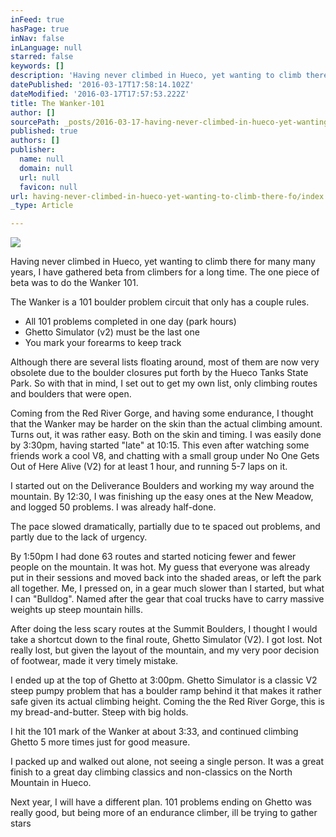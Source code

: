 ```yaml
---
inFeed: true
hasPage: true
inNav: false
inLanguage: null
starred: false
keywords: []
description: 'Having never climbed in Hueco, yet wanting to climb there for many many years, I have gathered beta from climbers for a long time. The one piece of beta was to do the Wanker 101.'
datePublished: '2016-03-17T17:58:14.102Z'
dateModified: '2016-03-17T17:57:53.222Z'
title: The Wanker-101
author: []
sourcePath: _posts/2016-03-17-having-never-climbed-in-hueco-yet-wanting-to-climb-there-fo.md
published: true
authors: []
publisher:
  name: null
  domain: null
  url: null
  favicon: null
url: having-never-climbed-in-hueco-yet-wanting-to-climb-there-fo/index.html
_type: Article

---
```

![](https://the-grid-user-content.s3-us-west-2.amazonaws.com/5b2dbea9-0b8e-4962-b0d4-974ecdd9aff8.jpg)

Having never climbed in Hueco, yet wanting to climb there for many many years, I have gathered beta from climbers for a long time. The one piece of beta was to do the Wanker 101\.

The Wanker is a 101 boulder problem circuit that only has a couple rules.

* All 101 problems completed in one day (park hours)
* Ghetto Simulator (v2) must be the last one
* You mark your forearms to keep track

Although there are several lists floating around, most of them are now very obsolete due to the boulder closures put forth by the Hueco Tanks State Park. So with that in mind, I set out to get my own list, only climbing routes and boulders that were open.

Coming from the Red River Gorge, and having some endurance, I thought that the Wanker may be harder on the skin than the actual climbing amount. Turns out, it was rather easy. Both on the skin and timing. I was easily done by 3:30pm, having started "late" at 10:15\. This even after watching some friends work a cool V8, and chatting with a small group under No One Gets Out of Here Alive (V2) for at least 1 hour, and running 5-7 laps on it.

I started out on the Deliverance Boulders and working my way around the mountain. By 12:30, I was finishing up the easy ones at the New Meadow, and logged 50 problems. I was already half-done.

The pace slowed dramatically, partially due to te spaced out problems, and partly due to the lack of urgency.

By 1:50pm I had done 63 routes and started noticing fewer and fewer people on the mountain. It was hot. My guess that everyone was already put in their sessions and moved back into the shaded areas, or left the park all together. Me, I pressed on, in a gear much slower than I started, but what I can "Bulldog". Named after the gear that coal trucks have to carry massive weights up steep mountain hills.

After doing the less scary routes at the Summit Boulders, I thought I would take a shortcut down to the final route, Ghetto Simulator (V2). I got lost. Not really lost, but given the layout of the mountain, and my very poor decision of footwear, made it very timely mistake.

I ended up at the top of Ghetto at 3:00pm. Ghetto Simulator is a classic V2 steep pumpy problem that has a boulder ramp behind it that makes it rather safe given its actual climbing height. Coming the the Red River Gorge, this is my bread-and-butter. Steep with big holds.

I hit the 101 mark of the Wanker at about 3:33, and continued climbing Ghetto 5 more times just for good measure.

I packed up and walked out alone, not seeing a single person. It was a great finish to a great day climbing classics and non-classics on the North Mountain in Hueco.

Next year, I will have a different plan. 101 problems ending on Ghetto was really good, but being more of an endurance climber, ill be trying to gather stars